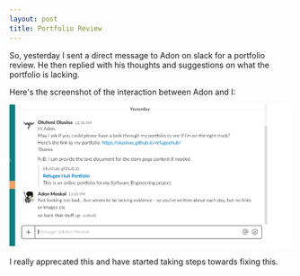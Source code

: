 ```yaml
---
layout: post
title: Portfolio Review
---
```

So, yesterday I sent a direct message to Adon on slack for a portfolio review. He then replied with his thoughts and suggestions on 
what the portfolio is lacking.

Here's the screenshot of the interaction between Adon and I:

![Chat with Adon](/assets/img/portfolio-review.png)

I really apprecated this and have started taking steps towards fixing this.